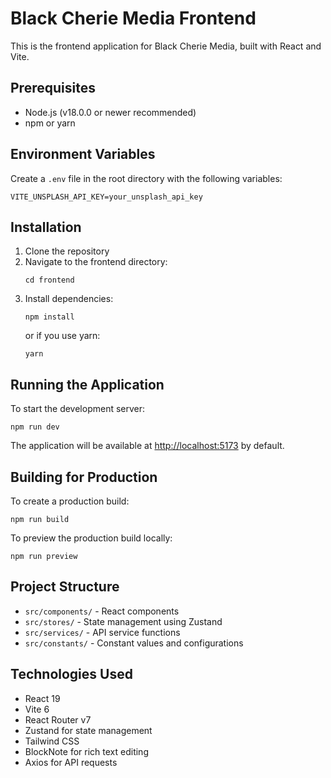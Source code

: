 # Black Cherie Media Frontend

This is the frontend application for Black Cherie Media, built with React and Vite.

## Prerequisites

- Node.js (v18.0.0 or newer recommended)
- npm or yarn

## Environment Variables

Create a `.env` file in the root directory with the following variables:

```
VITE_UNSPLASH_API_KEY=your_unsplash_api_key
```

## Installation

1. Clone the repository
2. Navigate to the frontend directory:
   ```
   cd frontend
   ```
3. Install dependencies:
   ```
   npm install
   ```
   or if you use yarn:
   ```
   yarn
   ```

## Running the Application

To start the development server:

```
npm run dev
```

The application will be available at [http://localhost:5173](http://localhost:5173) by default.

## Building for Production

To create a production build:

```
npm run build
```

To preview the production build locally:

```
npm run preview
```

## Project Structure

- `src/components/` - React components
- `src/stores/` - State management using Zustand
- `src/services/` - API service functions
- `src/constants/` - Constant values and configurations

## Technologies Used

- React 19
- Vite 6
- React Router v7
- Zustand for state management
- Tailwind CSS
- BlockNote for rich text editing
- Axios for API requests